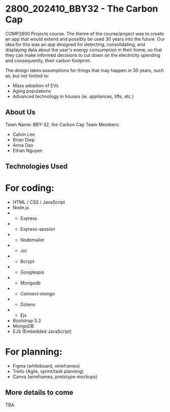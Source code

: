 # 2800_202410_BBY32 - The Carbon Cap

COMP2800 Projects course.
The theme of the course/project was to create an app that would extend and possibly be used 30 years into the future.
Our idea for this was an app designed for detecting, consolidating, and displaying data about the user's energy consumption in their home, so that they can make informed decisions to cut down on the electricity spending and consequently, their carbon footprint.

The design takes assumptions for things that may happen in 30 years, such as, but not limited to: 
- Mass adoption of EVs
- Aging populations
- Advanced technology in houses (ie. appliances, lifts, etc.)

## About Us

Team Name: BBY-32, the Carbon Cap
Team Members: 
- Calvin Lee
- Brian Diep
- Anna Dao
- Ethan Nguyen

## Technologies Used
# For coding:
- HTML / CSS / JavaScript
- Node.js
- - Express
- - Express-session
- - Nodemailer
- - Joi
- - Bcrypt
- - Googleapis
- - Mongodb
- - Connect-mongo
- - Dotenv
- - Ejs
- Bootstrap 5.3
- MongoDB
- EJS (Embedded JavaScript)

# For planning:
- Figma (whiteboard, wireframes)
- Trello (Agile, sprint/task planning)
- Canva (wireframes, prototype mockups)

## More details to come
TBA
